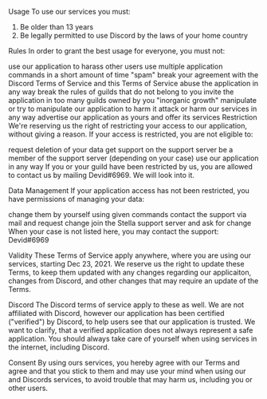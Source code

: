 Usage
To use our services you must:

1. Be older than 13 years
2. Be legally permitted to use Discord by the laws of your home country

Rules
In order to grant the best usage for everyone, you must not:

use our application to harass other users
use multiple application commands in a short amount of time "spam"
break your agreement with the Discord Terms of Service and this Terms of Service
abuse the application in any way
break the rules of guilds that do not belong to you
invite the application in too many guilds owned by you "inorganic growth"
manipulate or try to manipulate our application to harm it
attack or harm our services in any way
advertise our application as yours and offer its services
Restriction
We're reserving us the right of restricting your access to our application, without giving a reason. If your access is restricted, you are not eligible to:

request deletion of your data
get support on the support server
be a member of the support server (depending on your case)
use our application in any way
If you or your guild have been restricted by us, you are allowed to contact us by mailing Devid#6969. We will look into it.

Data Management
If your application access has not been restricted, you have permissions of managing your data:

change them by yourself using given commands
contact the support via mail and request change
join the Stella support server and ask for change
When your case is not listed here, you may contact the support: Devid#6969

Validity
These Terms of Service apply anywhere, where you are using our services, starting Dec 23, 2021. We reserve us the right to update these Terms, to keep them updated with any changes regarding our applicaiton, changes from Discord, and other changes that may require an update of the Terms.

Discord
The Discord terms of service apply to these as well. We are not affiliated with Discord, however our application has been certified ("verified") by Discord, to help users see that our application is trusted. We want to clarify, that a verified application does not always represent a safe application. You should always take care of yourself when using services in the internet, including Discord.

Consent
By using ours services, you hereby agree with our Terms and agree and that you stick to them and may use your mind when using our and Discords services, to avoid trouble that may harm us, including you or other users.
